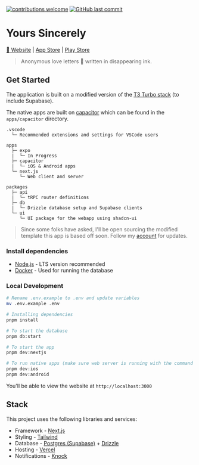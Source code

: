 [![contributions welcome](https://img.shields.io/badge/contributions-welcome-brightgreen.svg?style=flat)](https://github.com/kyh/yours-sincerely/issues)
[![GitHub last commit](https://img.shields.io/github/last-commit/kyh/yours-sincerely)](https://github.com/kyh/yours-sincerely)

# Yours Sincerely

[🚀 Website](https://yourssincerely.org/) | [App Store](https://apps.apple.com/ag/app/yours-sincerely/id1510472230) | [Play Store](https://play.google.com/store/apps/details?id=com.kyh.yourssincerely)

> Anonymous love letters 💌 written in disappearing ink.

## Get Started

The application is built on a modified version of the [T3 Turbo stack](https://github.com/t3-oss/create-t3-turbo) (to include Supabase).

The native apps are built on [capacitor](https://capacitorjs.com/) which can be found in the `apps/capacitor` directory.

```text
.vscode
  └─ Recommended extensions and settings for VSCode users

apps
  ├─ expo
  |  └─ In Progress
  ├─ capacitor
  |  └─ iOS & Android apps
  └─ next.js
     └─ Web client and server

packages
  ├─ api
  |  └─ tRPC router definitions
  ├─ db
  |  └─ Drizzle database setup and Supabase clients
  └─ ui
     └─ UI package for the webapp using shadcn-ui
```

> Since some folks have asked, I'll be open sourcing the modified template this app is based off soon. Follow my [account](https://github.com/kyh) for updates.

### Install dependencies

- [Node.js](https://nodejs.org/en) - LTS version recommended
- [Docker](https://www.docker.com/) - Used for running the database

### Local Development

```sh
# Rename .env.example to .env and update variables
mv .env.example .env

# Installing dependencies
pnpm install

# To start the database
pnpm db:start

# To start the app
pnpm dev:nextjs

# To run native apps (make sure web server is running with the command above)
pnpm dev:ios
pnpm dev:android
```

You'll be able to view the website at `http://localhost:3000`

## Stack

This project uses the following libraries and services:

- Framework - [Next.js](https://nextjs.org/)
- Styling - [Tailwind](https://tailwindcss.com)
- Database - [Postgres (Supabase)](https://supabase.com) + [Drizzle](https://orm.drizzle.team)
- Hosting - [Vercel](https://vercel.com)
- Notifications - [Knock](https://knock.app)
